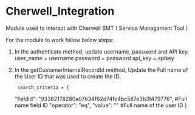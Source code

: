 # Cherwell_Integration
Module used to interact with Cherwell SMT ( Service Managament Tool ) 

For the module to work follow below steps:

1) In the authenticate method, update username, password and API key.\
    user_name  = username
    password   = password
    api_key    = apikey

   
2) In the getCustomerInternalRecordId method, Update the Full name of the User ID that was used to create the ID.

        search_criteria = {
      "fieldId":  "93382178280a07634f62d74fc4bc587e3b3f479776",  #Full name field ID
      "operator": "eq",
      "value":    "" #Full name of the user ID
    }
    



    
